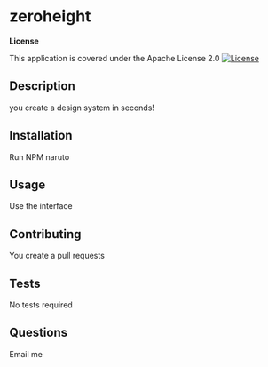 # zeroheight

**License**

This application is covered under the Apache License 2.0
[![License](https://img.shields.io/badge/License-Apache_2.0-yellowgreen.svg)](https://opensource.org/licenses/Apache-2.0)

## Description

you create a design system in seconds!

## Installation

Run NPM naruto

## Usage

Use the interface

## Contributing

You create a pull requests

## Tests

No tests required

## Questions

Email me 